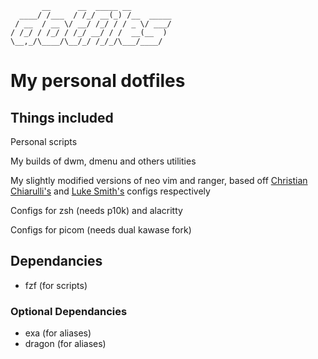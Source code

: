 ```
       __      __  _____ __
  ____/ /___  / /_/ __(_) /__  _____
 / __  / __ \/ __/ /_/ / / _ \/ ___/
/ /_/ / /_/ / /_/ __/ / /  __(__  )
\__,_/\____/\__/_/ /_/_/\___/____/
```


# My personal dotfiles

## Things included

Personal scripts

My builds of dwm, dmenu and others utilities

My slightly modified versions of neo vim and ranger,
based off [Christian Chiarulli's](https://github.com/ChristianChiarulli/nvim) and [Luke Smith's](https://github.com/LukeSmithxyz/voidrice) configs respectively

Configs for zsh (needs p10k) and alacritty

Configs for picom (needs dual kawase fork)

## Dependancies

* fzf (for scripts)

### Optional Dependancies

* exa (for aliases)
* dragon (for aliases)
